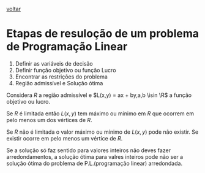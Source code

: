 [voltar](../index.html)
# Etapas de resuloção de um problema de Programação Linear

1. Definir as variáveis de decisão 
2. Definir função objetivo ou função Lucro
3. Encontrar as restrições do problema
4. Região admissível e Solução ótima

Considera *R* a região admissível e $L(x,y) = ax + by,a,b \isin \R$ a função objetivo ou lucro.

Se *R* é limitada então $L(x,y)$ tem máximo ou mínimo em *R* que ocorrem em pelo menos um dos vértices de *R*.

Se *R* não é limitada o valor máximo ou mínimo de $L(x,y)$ pode não existir. Se existir ocorre em pelo menos um vértice de *R*.

Se a solução só faz sentido para valores inteiros não deves fazer arredondamentos, a solução ótima para valres inteiros pode não ser a solução ótima do problema de P.L.(programação linear) arredondada.